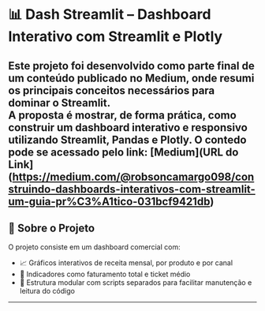 # 📊 Dash Streamlit – Dashboard Interativo com Streamlit e Plotly

Este projeto foi desenvolvido como parte final de um conteúdo publicado no Medium, onde resumi os principais conceitos necessários para **dominar o Streamlit**.  
A proposta é mostrar, de forma prática, como construir um **dashboard interativo e responsivo** utilizando **Streamlit**, **Pandas** e **Plotly**.
O contedo pode se acessado pelo link: 
[Medium](URL do Link](https://medium.com/@robsoncamargo098/construindo-dashboards-interativos-com-streamlit-um-guia-pr%C3%A1tico-031bcf9421db)
---

## 🚀 Sobre o Projeto

O projeto consiste em um dashboard comercial com:

- 📈 Gráficos interativos de receita mensal, por produto e por canal
- 🧮 Indicadores como faturamento total e ticket médio
- 📁 Estrutura modular com scripts separados para facilitar manutenção e leitura do código

---
